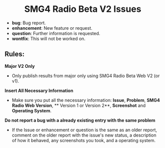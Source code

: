 <h1 align="center">
  <b>SMG4 Radio Beta V2 Issues</b>
</h1>

- **bug**: Bug report.
- **enhancement**: New feature or request.
- **question**: Further information is requested.
- **wontfix**: This will not be worked on.

## Rules:

**Major V2 Only**
- Only publish results from major only using SMG4 Radio Beta Web V2 (or v1).

**Insert All Necessary Information**
- Make sure you put all the necessary information: **Issue**, **Problem**, **SMG4 Radio Web Version**, ** Version 1 or Version 2**, **Screenshot** and **Operating System**.

**Do not report a bug with a already existing entry with the same problem**
- If the Issue or enhancement or question is the same as an older report, comment on the older report with the issue's new status, a description of how it behaved, any screenshots you took, and a operating system.
